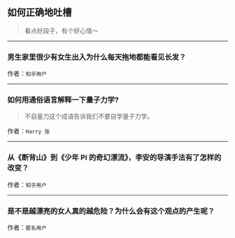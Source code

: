 ## 如何正确地吐槽

> 看点好段子，有个好心情～


 
---

### 男生家里很少有女生出入为什么每天拖地都能看见长发？

> 


作者：`知乎用户`

---

### 如何用通俗语言解释一下量子力学?

> 不自量力这个成语告诉我们不要自学量子力学。


作者：`Harry 张`

---

### 从《断背山》到《少年 Pi 的奇幻漂流》，李安的导演手法有了怎样的改变？

> 


作者：`知乎用户`

---

### 是不是越漂亮的女人真的越危险？为什么会有这个观点的产生呢？

> 


作者：`匿名用户`